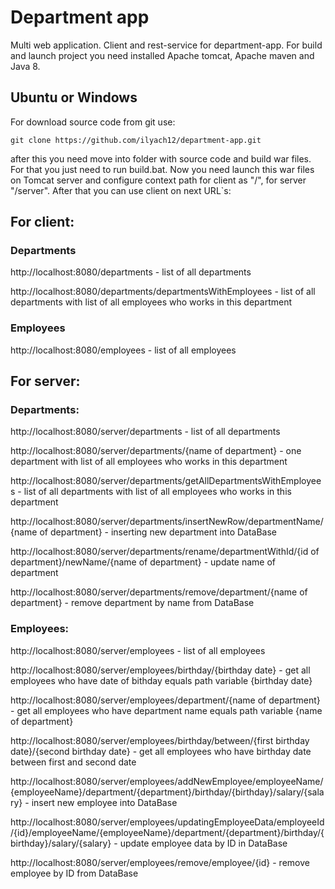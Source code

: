 # Department app
Multi web application.
Client and rest-service for department-app.
For build and launch project you need installed Apache tomcat, Apache maven and Java 8.

## Ubuntu or Windows

For download source code from git use: 

```
git clone https://github.com/ilyach12/department-app.git
```
after this you need move into folder with source code and build war files. For that you just need to run build.bat. 
Now you need launch this war files on Tomcat server and configure context path for client as "/", for server "/server". After that you can use client on next URL`s:

## For client:
### Departments

http://localhost:8080/departments - list of all departments

http://localhost:8080/departments/departmentsWithEmployees - list of all departments with list of all employees who works in this department

### Employees

http://localhost:8080/employees - list of all employees

## For server:
### Departments:

http://localhost:8080/server/departments - list of all departments

http://localhost:8080/server/departments/{name of department} - one department with list of all employees who works in this department

http://localhost:8080/server/departments/getAllDepartmentsWithEmployees - list of all departments with list of all employees who works in this department

http://localhost:8080/server/departments/insertNewRow/departmentName/{name of department} - inserting new department into DataBase

http://localhost:8080/server/departments/rename/departmentWithId/{id of department}/newName/{name of department} - update name of department

http://localhost:8080/server/departments/remove/department/{name of department} - remove department by name from DataBase

### Employees:

http://localhost:8080/server/employees - list of all employees

http://localhost:8080/server/employees/birthday/{birthday date} - get all employees who have date of bithday equals path variable {birthday date}

http://localhost:8080/server/employees/department/{name of department} - get all employees who have department name equals path variable {name of department}

http://localhost:8080/server/employees/birthday/between/{first birthday date}/{second birthday date} - get all employees who have birthday date between first and second date

http://localhost:8080/server/employees/addNewEmployee/employeeName/{employeeName}/department/{department}/birthday/{birthday}/salary/{salary} - 
insert new employee into DataBase 

http://localhost:8080/server/employees/updatingEmployeeData/employeeId/{id}/employeeName/{employeeName}/department/{department}/birthday/{birthday}/salary/{salary} -
update employee data by ID in DataBase 

http://localhost:8080/server/employees/remove/employee/{id} - remove employee by ID from DataBase